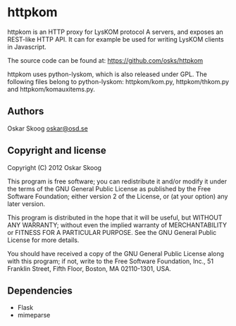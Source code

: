 httpkom
=======

httpkom is an HTTP proxy for LysKOM protocol A servers, and exposes an
REST-like HTTP API. It can for example be used for writing LysKOM
clients in Javascript.

The source code can be found at: https://github.com/osks/httpkom

httpkom uses python-lyskom, which is also released under GPL. The
following files belong to python-lyskom: httpkom/kom.py,
httpkom/thkom.py and httpkom/komauxitems.py.


Authors
-------

Oskar Skoog <oskar@osd.se>


Copyright and license
---------------------

Copyright (C) 2012 Oskar Skoog

This program is free software; you can redistribute it and/or
modify it under the terms of the GNU General Public License
as published by the Free Software Foundation; either version 2
of the License, or (at your option) any later version.

This program is distributed in the hope that it will be useful,
but WITHOUT ANY WARRANTY; without even the implied warranty of
MERCHANTABILITY or FITNESS FOR A PARTICULAR PURPOSE.  See the
GNU General Public License for more details.

You should have received a copy of the GNU General Public License
along with this program; if not, write to the Free Software
Foundation, Inc., 51 Franklin Street, Fifth Floor, Boston,
MA  02110-1301, USA.


Dependencies
------------
 * Flask
 * mimeparse

